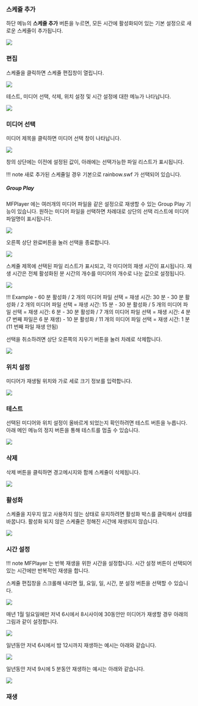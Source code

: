### 스케쥴 추가
하단 메뉴의 **스케쥴 추가** 버튼을 누르면, 모든 시간에 활성화되어 있는 기본 설정으로 새로운 스케쥴이 추가됩니다.

![](img/schedule_add_button.jpg)

### 편집
스케쥴을 클릭하면 스케쥴 편집창이 열립니다.

![](img/schedule_select.jpg)

테스트, 미디어 선택, 삭제, 위치 설정 및 시간 설정에 대한 메뉴가 나타납니다.

![](img/schedule_open.jpg)

### 미디어 선택
미디어 제목을 클릭하면 미디어 선택 창이 나타납니다.

![](img/media_window.jpg)

창의 상단에는 이전에 설정된 값이, 아래에는 선택가능한 파일 리스트가 표시됩니다.

!!! note
    새로 추가된 스케쥴일 경우 기본으로 rainbow.swf 가 선택되어 있습니다.

##### Group Play
MFPlayer 에는 여러개의 미디어 파일을 같은 설정으로 재생할 수 있는 Group Play 기능이 있습니다. 원하는 미디어 파일을 선택하면 차례대로 상단의 선택 리스트에 미디어 파일명이 표시됩니다.

![](img/media_select.jpg)

오른쪽 상단 완료버튼을 눌러 선택을 종료합니다.

![](img/media_select_complete.jpg)

스케쥴 제목에 선택된 파일 리스트가 표시되고, 각 미디어의 재생 시간이 표시됩니다. 재생 시간은 전체 활성화된 분 시간의 개수를 미디어의 개수로 나눈 값으로 설정됩니다.

![](img/media_select_complete_display.jpg)

!!! Example
    - 60 분 활성화 / 2 개의 미디어 파일 선택 = 재생 시간: 30 분
    - 30 분 활성화 / 2 개의 미디어 파일 선택 = 재생 시간: 15 분
    - 30 분 활성화 / 5 개의 미디어 파일 선택 = 재생 시간: 6 분
    - 30 분 활성화 / 7 개의 미디어 파일 선택 = 재생 시간: 4 분 (7 번째 파일은 6 분 재생)
    - 10 분 활성화 / 11 개의 미디어 파일 선택 = 재생 시간: 1 분 (11 번째 파일 재생 안됨)

선택을 취소하려면 상단 오른쪽의 지우기 버튼을 눌러 차례로 삭제합니다.

![](img/media_select_delete.jpg)

### 위치 설정
미디어가 재생될 위치와 가로 세로 크기 정보를 입력합니다.

![](img/position_setting.jpg)

### 테스트
선택된 미디어와 위치 설정이 올바르게 되었는지 확인하려면 테스트 버튼을 누릅니다. 아래 메인 메뉴의 정지 버튼을 통해 테스트를 멈출 수 있습니다.

![](img/media_test.jpg)

### 삭제
삭제 버튼을 클릭하면 경고메시지와 함께 스케쥴이 삭제됩니다.

![](img/delete.jpg)

### 활성화
스케쥴을 지우지 않고 사용하지 않는 상태로 유지하려면 활성화 박스를 클릭해서 상태를 바꿉니다. 활성화 되지 않은 스케쥴은 정해진 시간에 재생되지 않습니다.

![](img/enable.jpg)

### 시간 설정

!!! note
    MFPlayer 는 반복 재생을 위한 시간을 설정합니다. 시간 설정 버튼이 선택되어 있는 시간에만 반복적인 재생을 합니다.

스케쥴 편집창을 스크롤해 내리면 월, 요일, 일, 시간, 분 설정 버튼을 선택할 수 있습니다.

![](img/time.jpg)

매년 1월 일요일에만 저녁 6시에서 8시사이에 30동안만 미디어가 재생할 경우 아래의 그림과 같이 설정합니다.

![](img/time1.jpg)

일년동안 저녁 6시에서 밤 12시까지 재생하는 예시는 아래와 같습니다.

![](img/time2.jpg)

일년동안 저녁 9시에 5 분동안 재생하는 예시는 아래와 같습니다.

![](img/time3.jpg)

### 재생
